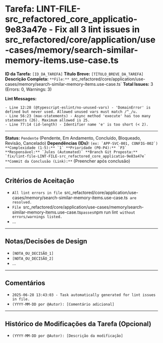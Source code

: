 # Tarefa: LINT-FILE-src_refactored_core_applicatio-9e83a47e - Fix all 3 lint issues in src_refactored/core/application/use-cases/memory/search-similar-memory-items.use-case.ts

**ID da Tarefa:** `[ID_DA_TAREFA]`
**Título Breve:** `[TÍTULO_BREVE_DA_TAREFA]`
**Descrição Completa:**
`**File:** `src_refactored/core/application/use-cases/memory/search-similar-memory-items.use-case.ts`
**Total Issues:** 3 (Errors: 0, Warnings: 3)

**Lint Messages:**

```text
- Line 12:28 (@typescript-eslint/no-unused-vars) - 'DomainError' is defined but never used. Allowed unused vars must match /^_/u.
- Line 56:23 (max-statements) - Async method 'execute' has too many statements (26). Maximum allowed is 25.
- Line 77:14 (id-length) - Identifier name 'e' is too short (< 2).
````

---

**Status:** `Pendente` (Pendente, Em Andamento, Concluído, Bloqueado, Revisão, Cancelado)
**Dependências (IDs):** `` (ex: `APP-SVC-001, CONFIG-002`)
**Complexidade (1-5):** `1`
**Prioridade (P0-P4):** `P3`
**Responsável:** `Jules (Automated)`
**Branch Git Proposta:** `fix/lint-file-LINT-FILE-src_refactored_core_applicatio-9e83a47e`
**Commit da Conclusão (Link):** `` (Preencher após conclusão)

---

## Critérios de Aceitação
- `All lint errors in file `src_refactored/core/application/use-cases/memory/search-similar-memory-items.use-case.ts` are resolved.`
- `File `src_refactored/core/application/use-cases/memory/search-similar-memory-items.use-case.ts` passes `npm run lint` without errors/warnings listed.`
- ...

---

## Notas/Decisões de Design
- `[NOTA_OU_DECISÃO_1]`
- `[NOTA_OU_DECISÃO_2]`
- ...

---

## Comentários
- `2025-06-28 13:43:03 - Task automatically generated for lint issues in file.`
- `(YYYY-MM-DD por @Autor): [Comentário adicional]`

---

## Histórico de Modificações da Tarefa (Opcional)
- `(YYYY-MM-DD por @Autor): [Descrição da modificação]`

